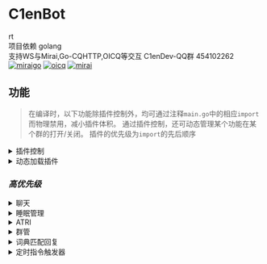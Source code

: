 # C1enBot
rt  
项目依赖 golang  
支持WS与Mirai,Go-CQHTTP,OICQ等交互
C1enDev-QQ群 454102262  
  [![miraigo](https://img.shields.io/badge/OneBot-MiraiGo-green.svg?style=social&logo=appveyor)](https://github.com/Mrs4s/MiraiGo)
  [![oicq](https://img.shields.io/badge/OneBot-OICQ-green.svg?style=social&logo=appveyor)](https://github.com/takayama-lily/oicq)
  [![mirai](https://img.shields.io/badge/OneBot-Mirai-green.svg?style=social&logo=appveyor)](https://github.com/mamoe/mirai)
  ## 功能
> 在编译时，以下功能除插件控制外，均可通过注释`main.go`中的相应`import`而物理禁用，减小插件体积。
> 通过插件控制，还可动态管理某个功能在某个群的打开/关闭。
> 插件的优先级为`import`的先后顺序
<details>
  <summary>插件控制</summary>

  - [x] /响应 (在发送的群/用户开始工作)

  - [x] /沉默 (在发送的群/用户停止工作)

  - [x] /全局响应 (在所有位置开始工作，无视单独的沉默)

  - [x] /全局沉默 (在所有本应沉默的位置停止工作，显式指定启用的位置不受影响)

  - [x] /启用 xxx (在发送的群/用户启用xxx)

  - [x] /禁用 xxx (在发送的群/用户禁用xxx)

  - [x] /全局启用 xxx

  - [x] /全局禁用 xxx

  - [x] /还原 xxx (在发送的群/用户还原xxx的开启状态到初始状态)

  - 注：当全局未配置或与默认相同时，状态取决于单独配置，后备为默认配置；当全局与默认不同时，状态取决于全局配置，单独配置失效。

  - [x] /改变默认启用状态 xxx

  - [x] /禁止 service qq1 qq2... (禁止 qqs 使用服务 service)

  - [x] /允许 service qq1 qq2... (重新允许 qqs 使用服务 service)

  - [x] /封禁 qq1 qq2... (禁止 qqs 使用全部服务)

  - [x] /解封 qq1 qq2... (允许 qqs 使用全部服务)

  - [x] /用法 xxx

  - [x] /服务列表

  - [x] /设置服务列表显示行数 xx

	默认值为9,该设置仅运行时有效,zbp重启后重置
  - [x] @Bot 插件冲突检测 (会在本群发送一条消息并在约 1s 后撤回以检测其它同类 bot 中已启用的插件并禁用)

</details>
<details>
  <summary>动态加载插件</summary>

  `import _ "github.com/FloatTech/ZeroBot-Plugin-Dynamic/dyloader"`

  - 本功能需要`cgo`，故已分离出主线。详见[ZeroBot-Plugin-Dynamic](https://github.com/FloatTech/ZeroBot-Plugin-Dynamic)

</details>

### *高优先级*
<details>
  <summary>聊天</summary>

  `import _ "github.com/C1enDev/C1enBot/plugin/chat"`

  - [x] [BOT名字]

  - [x] [戳一戳BOT]

  - [x] 空调开

  - [x] 空调关

  - [x] 群温度

  - [x] 设置温度[正整数]

</details>
<details>
  <summary>睡眠管理</summary>

  `import _ "github.com/C1enDev/C1enBot/plugin/sleep_manage"`

  - [x] 早安 | 晚安

</details>
<details>
  <summary>ATRI</summary>

  `import _ "github.com/C1enDev/C1enBot/plugin/atri"
  `
  - [x] 具体指令看 /用法 atri

  - 注：本插件基于 [ATRI](https://github.com/Kyomotoi/ATRI) ，为 Golang 移植版

</details>
<details>
  <summary>群管</summary>

  `import _ "github.com/C1enDev/C1enBot/plugin/manager"`

  - [x] 禁言[@xxx][分钟]

  - [x] 解除禁言[@xxx]

  - [x] 我要自闭 | 禅定 x [分钟 | 小时 | 天]

  - [x] 开启全员禁言

  - [x] 解除全员禁言

  - [x] 升为管理[@xxx]

  - [x] 取消管理[@xxx]

  - [x] 修改名片[@xxx][xxx]

  - [x] 修改头衔[@xxx][xxx]

  - [x] 申请头衔[xxx]

  - [x] 踢出群聊[@xxx]

  - [x] 退出群聊[群号]@Bot

  - [x] \*入群欢迎

  - [x] \*退群通知

  - [x] 设置欢迎语[欢迎~]  可选添加 [{at}] [{nickname}] [{avatar}] [{id}]

  - [x] 在[MM]月[dd]日的[hh]点[mm]分时(用[url])提醒大家[xxx]

  - [x] 在[MM]月[每周 | 周几]的[hh]点[mm]分时(用[url])提醒大家[xxx]

  - [x] 取消在[MM]月[dd]日的[hh]点[mm]分的提醒

  - [x] 取消在[MM]月[每周 | 周几]的[hh]点[mm]分的提醒

  - [x] 在"cron"时(用[url])提醒大家[xxx]

  - [x] 取消在"cron"的提醒

  - [x] 列出所有提醒

  - [x] 翻牌

  - [x] [开启 | 关闭]入群验证

  - [x] [开启 | 关闭]gist加群自动审批

  - [x] 对信息回复:[设置 | 取消]精华

  - [x] 取消精华 [信息ID]

  - [x] /精华列表

  - [ ] 同意好友请求

  - [x] 对信息回复: 撤回

  - [ ] 警告[@xxx]

  - 注：使用gist加群自动审批，请在群介绍添加以下说明，同时开启`需要回答问题并由管理员审核`：加群请在github新建一个gist，其文件名为本群群号的字符串的md5(小写)，内容为一行，是当前unix时间戳(10分钟内有效)。然后请将您的用户名和gist哈希(小写)按照username/gisthash的格式填写到回答即可。

  - 设置欢迎语可选添加参数说明：{at}可在发送时艾特被欢迎者 {nickname}是被欢迎者名字 {avatar}是被欢迎者头像 {uid}是被欢迎者QQ号 {gid}是当前群群号 {groupname} 是当前群群名

</details>
<details>
  <summary>词典匹配回复</summary>

  `import _ "github.com/C1enDev/C1enBot/plugin/thesaurus"`

  - [x] 切换[kimo|傲娇|可爱]词库
  - [x] 设置词库触发概率0.x (0<x<9)

</details>
<details>
  <summary>定时指令触发器</summary>

  `import _ "github.com/FloatTech/zbputils/job"`

  - 注意：触发器具有限速，每 2s 仅允许最多一次触发

  - [x] 记录以"完全匹配关键词"触发的(代表我执行的)指令

  - [x] 取消以"完全匹配关键词"触发的(代表我执行的)指令

  - [x] 记录在"cron"触发的(别名xxx的)指令

  - [x] 取消在"cron"触发的指令

  - [x] 查看所有触发指令

  - [x] 查看在"cron"触发的指令

  - [x] 查看以"完全匹配关键词"触发的(代表我执行的)指令

  - [x] 注入指令结果：任意指令

  - [x] 执行指令：任意指令

  - 注：任意指令可以使用形如`?::参数1提示语::1!`,`?::参数2提示语::2!`,`?::?可选参数3提示语，不回答将填入空值::3!`,`!::从url获取的参数::4!`,`!::?可选的从url获取的参数，出错将填入空值::5!`的未定参数，在注入时一一匹配
